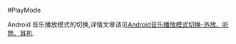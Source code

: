 #PlayMode

Android 音乐播放模式的切换,详情文章请见[Android音乐播放模式切换-外放、听筒、耳机](http://www.devwiki.net/2015/09/20/Android-Music-Play-Mode/).